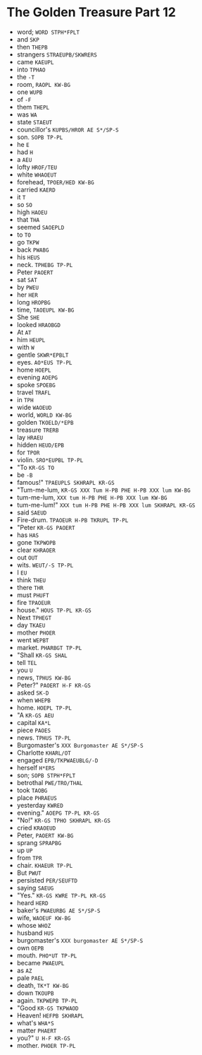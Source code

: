 # The Golden Treasure Part 12

* word; `WORD STPH*FPLT`
* and `SKP`
* then `THEPB`
* strangers `STRAEUPB/SKWRERS`
* came `KAEUPL`
* into `TPHAO`
* the `-T`
* room, `RAOPL KW-BG`
* one `WUPB`
* of `-F`
* them `THEPL`
* was `WA`
* state `STAEUT`
* councillor's `KUPBS/HROR AE S*/SP-S`
* son. `SOPB TP-PL`
* he `E`
* had `H`
* a `AEU`
* lofty `HROF/TEU`
* white `WHAOEUT`
* forehead, `TPOER/HED KW-BG`
* carried `KAERD`
* it `T`
* so `SO`
* high `HAOEU`
* that `THA`
* seemed `SAOEPLD`
* to `TO`
* go `TKPW`
* back `PWABG`
* his `HEUS`
* neck. `TPHEBG TP-PL`
* Peter `PAOERT`
* sat `SAT`
* by `PWEU`
* her `HER`
* long `HROPBG`
* time, `TAOEUPL KW-BG`
* She `SHE`
* looked `HRAOBGD`
* At `AT`
* him `HEUPL`
* with `W`
* gentle `SKWR*EPBLT`
* eyes. `AO*EUS TP-PL`
* home `HOEPL`
* evening `AOEPG`
* spoke `SPOEBG`
* travel `TRAFL`
* in `TPH`
* wide `WAOEUD`
* world, `WORLD KW-BG`
* golden `TKOELD/*EPB`
* treasure `TRERB`
* lay `HRAEU`
* hidden `HEUD/EPB`
* for `TPOR`
* violin. `SRO*EUPBL TP-PL`
* "To `KR-GS TO`
* be `-B`
* famous!" `TPAEUPLS SKHRAPL KR-GS`
* "Tum-me-lum, `KR-GS XXX Tum H-PB PHE H-PB XXX lum KW-BG`
* tum-me-lum, `XXX tum H-PB PHE H-PB XXX lum KW-BG`
* tum-me-lum!" `XXX tum H-PB PHE H-PB XXX lum SKHRAPL KR-GS`
* said `SAEUD`
* Fire-drum. `TPAOEUR H-PB TKRUPL TP-PL`
* "Peter `KR-GS PAOERT`
* has `HAS`
* gone `TKPWOPB`
* clear `KHRAOER`
* out `OUT`
* wits. `WEUT/-S TP-PL`
* I `EU`
* think `THEU`
* there `THR`
* must `PHUFT`
* fire `TPAOEUR`
* house." `HOUS TP-PL KR-GS`
* Next `TPHEGT`
* day `TKAEU`
* mother `PHOER`
* went `WEPBT`
* market. `PHARBGT TP-PL`
* "Shall `KR-GS SHAL`
* tell `TEL`
* you `U`
* news, `TPHUS KW-BG`
* Peter?" `PAOERT H-F KR-GS`
* asked `SK-D`
* when `WHEPB`
* home. `HOEPL TP-PL`
* "A `KR-GS AEU`
* capital `KA*L`
* piece `PAOES`
* news. `TPHUS TP-PL`
* Burgomaster's `XXX Burgomaster AE S*/SP-S`
* Charlotte `KHARL/OT`
* engaged `EPB/TKPWAEUBLG/-D`
* herself `H*ERS`
* son; `SOPB STPH*FPLT`
* betrothal `PWE/TRO/THAL`
* took `TAOBG`
* place `PHRAEUS`
* yesterday `KWRED`
* evening." `AOEPG TP-PL KR-GS`
* "No!" `KR-GS TPHO SKHRAPL KR-GS`
* cried `KRAOEUD`
* Peter, `PAOERT KW-BG`
* sprang `SPRAPBG`
* up `UP`
* from `TPR`
* chair. `KHAEUR TP-PL`
* But `PWUT`
* persisted `PER/SEUFTD`
* saying `SAEUG`
* "Yes." `KR-GS KWRE TP-PL KR-GS`
* heard `HERD`
* baker's `PWAEURBG AE S*/SP-S`
* wife, `WAOEUF KW-BG`
* whose `WHOZ`
* husband `HUS`
* burgomaster's `XXX burgomaster AE S*/SP-S`
* own `OEPB`
* mouth. `PHO*UT TP-PL`
* became `PWAEUPL`
* as `AZ`
* pale `PAEL`
* death, `TK*T KW-BG`
* down `TKOUPB`
* again. `TKPWEPB TP-PL`
* "Good `KR-GS TKPWAOD`
* Heaven! `HEFPB SKHRAPL`
* what's `WHA*S`
* matter `PHAERT`
* you?" `U H-F KR-GS`
* mother. `PHOER TP-PL`
